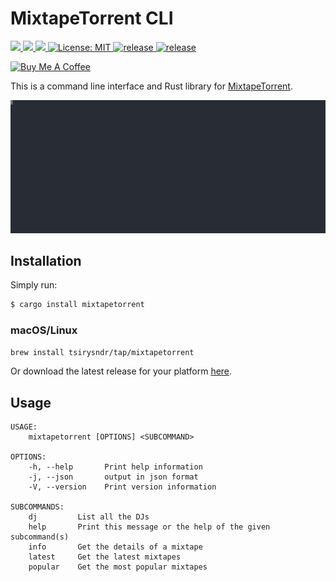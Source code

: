 # MixtapeTorrent CLI

<p>
  <a href="https://crates.io/crates/mixtapetorrent" target="_blank">
    <img src="https://img.shields.io/crates/v/mixtapetorrent.svg" />
  </a>
   <a href="https://crates.io/crates/mixtapetorrent" target="_blank">
    <img src="https://img.shields.io/crates/dr/mixtapetorrent" />
  </a>
  <a href="https://docs.rs/mixtapetorrent" target="_blank">
    <img src="https://docs.rs/mixtapetorrent/badge.svg" />
  </a>
  <a href="LICENSE" target="_blank">
    <img alt="License: MIT" src="https://img.shields.io/badge/License-MIT-blue.svg" />
  </a>
  <a href="https://github.com/tsirysndr/mixtapetorrent/actions/workflows/release.yml" target="_blank">
    <img alt="release" src="https://github.com/tsirysndr/mixtapetorrent/actions/workflows/release.yml/badge.svg" />
  </a>
  <a href="https://github.com/tsirysndr/mixtapetorrent/actions/workflows/rust-clippy.yml" target="_blank">
    <img alt="release" src="https://github.com/tsirysndr/mixtapetorrent/actions/workflows/rust-clippy.yml/badge.svg?branch=master" />
  </a>
</p>

<p>
<a href="https://www.buymeacoffee.com/tsiry">
  <img src="https://cdn.buymeacoffee.com/buttons/v2/default-red.png" alt="Buy Me A Coffee" height="40" />
</a>
</p>

This is a command line interface and Rust library for [MixtapeTorrent](http://www.mixtapetorrent.com/).

<img width="800" src="./preview.svg">

## Installation

Simply run:

```bash
$ cargo install mixtapetorrent
```

### macOS/Linux
```bash
brew install tsirysndr/tap/mixtapetorrent
```

Or download the latest release for your platform [here](https://github.com/tsirysndr/mixtapetorrent/releases).

## Usage

```
USAGE:
    mixtapetorrent [OPTIONS] <SUBCOMMAND>

OPTIONS:
    -h, --help       Print help information
    -j, --json       output in json format
    -V, --version    Print version information

SUBCOMMANDS:
    dj         List all the DJs
    help       Print this message or the help of the given subcommand(s)
    info       Get the details of a mixtape
    latest     Get the latest mixtapes
    popular    Get the most popular mixtapes
```
